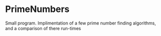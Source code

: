 # PrimeNumbers

Small program. Implimentation of a few prime number finding algorithms, and a comparison of there run-times

